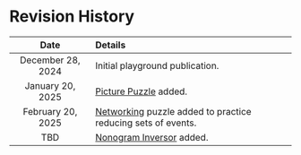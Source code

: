 # Revision History

|Date|Details|
|:--------:|:----------------|
| December 28, 2024 | Initial playground publication.|
| January 20, 2025 | [Picture Puzzle](picture-puzzle) added.|
| February 20, 2025 | [Networking](reducing-sets-of-events) puzzle added to practice reducing sets of events. |
| TBD | [Nonogram Inversor](nonogram-inversor) added. |
